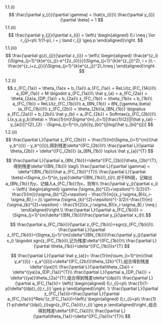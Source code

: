 1.1.(i)
$$
\frac{\partial y_{i}}{\partial \gamma} = \hat{x_{i}}\\
\frac{\partial y_{i}}{\partial \beta} = 1
$$
1.1.(ii)
$$
\frac{\partial y_{j}}{\partial x_{i}} =
\left\{ \begin{aligned}  
0,i \neq j \lor r_{j}<p\\ 1/(1-p), i = j \land r_{j} \geq p 
\end{aligned}\right.
$$
1.1.(iii)
$$
\frac{\partial g(z)_{j}}{\partial z_{i}} = 
\left\{ \begin{aligned}
\frac{e^{z_i}(\Sigma_{j=1}^{k}e^{z_j})-e^{2z_{i}}}{(\Sigma_{j=1}^{k}e^{z_j})^2}, i = j\\
-\frac{e^{z_i+z_j}}{(\Sigma_{j=1}^{k}e^{z_j})^2},i\neq j
\end{aligned}\right.
$$

1.2.(i)
$$
z_{FC_{1a}} = \theta_{1a}x + b_{1a}\\
a_{FC_{1a}} = ReLU(z_{FC_{1A}})\\
a_{DP_{1a}} = M \bigodot a_{FC_{1a}}\\
\hat y_{a} = a_{FC_{2a}} = \theta_{2a}a_{DP_{1a}} + b_{2a}\\
z_{FC_{1b}} = \theta_{1b}x + b_{1b}\\
a_{FC_{1b}} = ReLU(z_{FC_{1b}})\\
a_{BN_{1b}} = BN_{\gamma,\beta}(a_{FC_{1b}})\\
z_{FC_{2b}} = \theta_{2b}(a_{BN_{1b}} \bigoplus a_{FC_{2a}}) + b_{2b}\\
\hat y_{b} = a_{FC_{2b}} = Softmax(z_{FC_{2b}})\\
L(x,y_a,y_b;\theta) = \frac{1}{m}\Sigma^{m}_{i=1}[\frac{1}{2}||(\hat y_{ai} - y_{ai})||^{2}_{2} - \Sigma_{j=1}^{n_{yb}}y_{bi}^{j}log(\hat y_{bi}^{j})]
$$
1.2.(ii)
$$
\frac{\partial L}{\partial z_{FC_{2b}}} = \frac{1}{m}\Sigma_{i=1}^{m}(\hat y_b^{(i)} - y_b^{(i)}),得到残差\delta^{(FC_{2b})}\\
\frac{\partial L}{\partial \theta_{2b}} = \delta^{(FC_{2b})} (a_{BN_{1b}} \oplus \hat y_{a})^{T}
$$

$$
\frac{\partial L}{\partial a_{BN_{1b}}}=\delta^{(FC_{2b})}\theta_{2b}^{T},得到残差\delta^{(BN_{1b})} \tag\\
\frac{\partial L}{\partial \gamma} = \delta^{(BN_{1b})}\hat a_{FC_{1b}}^{T}\\
\frac{\partial L}{\partial \beta}=\Sigma_{i=1}^{n_{ya}}\delta^{(BN_{1b})}_{i}\\
对于BN层，记输出a_{BN_{1b}}为y，记输入a_{FC_{1b}}为x，则有\\
\frac{\partial y_j}{\partial x_i} = 
\left\{ \begin{aligned}
\gamma (\sigma_{b}^{2}+\epsilon)^{-3/2}((1- \frac{1}{m})(\sigma_{b}^{2}+\epsilon) - \frac{1}{m}(x_j-\sigma_B)(x_i-\sigma_B),i = j\\
\gamma (\sigma_{b}^{2}+\epsilon)^{-3/2}(-\frac{1}{m}(\sigma_{b}^{2}+\epsilon) - \frac{1}{2}(x_j-\sigma_B)(x_i-\sigma_B),i \neq j
\end{aligned}\right.\\
\frac{\partial L}{\partial a_{FC_{1b}i}} = \Sigma_{j=1}^{m}\delta^{(BN_{1b})}\frac{\partial y_j}{\partial x_i}\\
$$

$$
\frac{\partial a_{FC_{1b}i}}{\partial z_{FC_{1b}i}}=sgn(z_{FC_{1b}i})\\
\frac{\partial L}{\partial z_{FC_{1b}i}}=\Sigma_{j=1}^{m}\delta^{(BN_{1b})}\frac{\partial y_j}{\partial x_i} \bigodot sgn(z_{FC_{1b}i}),记为残差\delta^{(FC_{1b})}\\
\frac{\partial L}{\partial \theta_{1b}}=\delta^{(FC_{1b})}x^{T}
$$


$$
\frac{\partial L}{\partial \hat y_{a}}= \frac{1}{m}\sum_{i=1}^{m}(\hat y_a^{(i)} - y_a^{(i)})+\delta^{(FC_{2b})}\theta_{2b}^{T},组合得到残差\delta^{(ya)}\\
\frac{\partial L}{\partial\theta_{2a}} = \delta^{(ya)}a_{DP_{1a}}^{T}\\
\frac{\partial L}{\partial a_{DP_{1a}}} = \delta^{(ya)}\theta_{2a}^{T},组合得到残差\delta^{(dp)}\\
\frac{\partial L}{\partial a_{FC_{1a}}i}=
\left\{ \begin{aligned}  
0,r_{i}<p\\ 
\frac{1}{1-p}\delta^{(dp)}_{i},r_{i} \geq p 
\end{aligned}\right. \\
\frac{\partial L}{\partial z_{FC_{1a}}i}=\frac{\partial L}{\partial a_{FC_{1a}}i}*Relu'(z_{FC_{1a}i})=\left\{ \begin{aligned}  
0,r_{i}<p\\ 
\frac{1}{1-p}\delta^{(dp)}_{i}sgn(z_{FC_{1a}i}),r_{i} \geq p 
\end{aligned}\right.,组合得到残差\delta^{(FC_{1a})}\\
\frac{\partial L}{\partial\theta_{1a}}=\delta^{(FC_{1a})}x^{T}\\
$$

